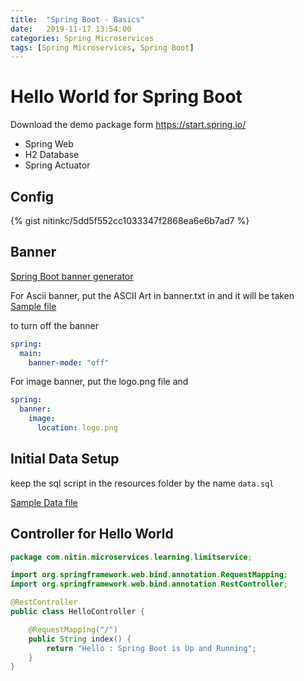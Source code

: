```yaml
---
title:  "Spring Boot - Basics"
date:   2019-11-17 13:54:00
categories: Spring Microservices
tags: [Spring Microservices, Spring Boot]
---
```


# Hello World for Spring Boot

Download the demo package form https://start.spring.io/

* Spring Web
* H2 Database
* Spring Actuator

## Config

{% gist nitinkc/5dd5f552cc1033347f2868ea6e6b7ad7 %}

## Banner 

[Spring Boot banner generator](https://springhow.com/spring-boot-banner-generator/)

For Ascii banner, put the ASCII Art in banner.txt in and it will be taken
[Sample file](https://github.com/nitinkc/spring-5-restful-web/blob/master/src/main/resources/banner.txt)

to turn off the banner
```yaml
spring:
  main:
    banner-mode: "off"
```
For image banner, put the logo.png file and 

```yaml
spring:
  banner:
    image:
      location: logo.png
```

## Initial Data Setup

keep the sql script in the resources folder by the name `data.sql`

[Sample Data file](https://github.com/nitinkc/spring-data-jpa/blob/master/src/main/resources/data.sql)


## Controller for Hello World

```java
package com.nitin.microservices.learning.limitservice;

import org.springframework.web.bind.annotation.RequestMapping;
import org.springframework.web.bind.annotation.RestController;

@RestController
public class HelloController {

    @RequestMapping("/")
    public String index() {
        return "Hello : Spring Boot is Up and Running";
    }
}
```
